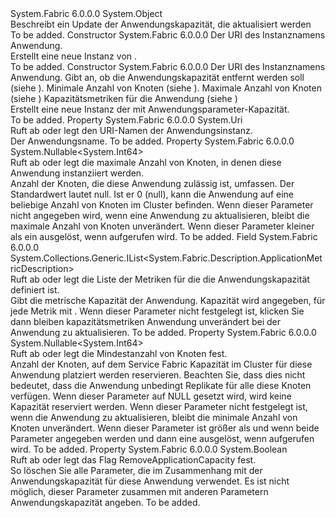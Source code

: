 <Type Name="ApplicationUpdateDescription" FullName="System.Fabric.Description.ApplicationUpdateDescription">
  <TypeSignature Language="C#" Value="public sealed class ApplicationUpdateDescription" />
  <TypeSignature Language="ILAsm" Value=".class public auto ansi sealed beforefieldinit ApplicationUpdateDescription extends System.Object" />
  <TypeSignature Language="DocId" Value="T:System.Fabric.Description.ApplicationUpdateDescription" />
  <TypeSignature Language="VB.NET" Value="Public NotInheritable Class ApplicationUpdateDescription" />
  <TypeSignature Language="F#" Value="type ApplicationUpdateDescription = class" />
  <AssemblyInfo>
    <AssemblyName>System.Fabric</AssemblyName>
    <AssemblyVersion>6.0.0.0</AssemblyVersion>
  </AssemblyInfo>
  <Base>
    <BaseTypeName>System.Object</BaseTypeName>
  </Base>
  <Interfaces />
  <Docs>
    <summary>
            Beschreibt ein Update der Anwendungskapazität, die aktualisiert werden<see cref="M:System.Fabric.FabricClient.ApplicationManagementClient.UpdateApplicationAsync(System.Fabric.Description.ApplicationUpdateDescription)" /></summary>
    <remarks>To be added.</remarks>
  </Docs>
  <Members>
    <Member MemberName=".ctor">
      <MemberSignature Language="C#" Value="public ApplicationUpdateDescription (Uri applicationName);" />
      <MemberSignature Language="ILAsm" Value=".method public hidebysig specialname rtspecialname instance void .ctor(class System.Uri applicationName) cil managed" />
      <MemberSignature Language="DocId" Value="M:System.Fabric.Description.ApplicationUpdateDescription.#ctor(System.Uri)" />
      <MemberSignature Language="VB.NET" Value="Public Sub New (applicationName As Uri)" />
      <MemberSignature Language="F#" Value="new System.Fabric.Description.ApplicationUpdateDescription : Uri -&gt; System.Fabric.Description.ApplicationUpdateDescription" Usage="new System.Fabric.Description.ApplicationUpdateDescription applicationName" />
      <MemberType>Constructor</MemberType>
      <AssemblyInfo>
        <AssemblyName>System.Fabric</AssemblyName>
        <AssemblyVersion>6.0.0.0</AssemblyVersion>
      </AssemblyInfo>
      <Parameters>
        <Parameter Name="applicationName" Type="System.Uri" />
      </Parameters>
      <Docs>
        <param name="applicationName">Der URI des Instanznamens Anwendung.</param>
        <summary>
            Erstellt eine neue Instanz von <see cref="T:System.Fabric.Description.ApplicationUpdateDescription" />.
            </summary>
        <remarks>To be added.</remarks>
      </Docs>
    </Member>
    <Member MemberName=".ctor">
      <MemberSignature Language="C#" Value="public ApplicationUpdateDescription (Uri applicationName, bool removeApplicationCapacity, long minimumNodes, long maximumNodes, System.Collections.Generic.IList&lt;System.Fabric.Description.ApplicationMetricDescription&gt; metrics);" />
      <MemberSignature Language="ILAsm" Value=".method public hidebysig specialname rtspecialname instance void .ctor(class System.Uri applicationName, bool removeApplicationCapacity, int64 minimumNodes, int64 maximumNodes, class System.Collections.Generic.IList`1&lt;class System.Fabric.Description.ApplicationMetricDescription&gt; metrics) cil managed" />
      <MemberSignature Language="DocId" Value="M:System.Fabric.Description.ApplicationUpdateDescription.#ctor(System.Uri,System.Boolean,System.Int64,System.Int64,System.Collections.Generic.IList{System.Fabric.Description.ApplicationMetricDescription})" />
      <MemberSignature Language="VB.NET" Value="Public Sub New (applicationName As Uri, removeApplicationCapacity As Boolean, minimumNodes As Long, maximumNodes As Long, metrics As IList(Of ApplicationMetricDescription))" />
      <MemberSignature Language="F#" Value="new System.Fabric.Description.ApplicationUpdateDescription : Uri * bool * int64 * int64 * System.Collections.Generic.IList&lt;System.Fabric.Description.ApplicationMetricDescription&gt; -&gt; System.Fabric.Description.ApplicationUpdateDescription" Usage="new System.Fabric.Description.ApplicationUpdateDescription (applicationName, removeApplicationCapacity, minimumNodes, maximumNodes, metrics)" />
      <MemberType>Constructor</MemberType>
      <AssemblyInfo>
        <AssemblyName>System.Fabric</AssemblyName>
        <AssemblyVersion>6.0.0.0</AssemblyVersion>
      </AssemblyInfo>
      <Parameters>
        <Parameter Name="applicationName" Type="System.Uri" />
        <Parameter Name="removeApplicationCapacity" Type="System.Boolean" />
        <Parameter Name="minimumNodes" Type="System.Int64" />
        <Parameter Name="maximumNodes" Type="System.Int64" />
        <Parameter Name="metrics" Type="System.Collections.Generic.IList&lt;System.Fabric.Description.ApplicationMetricDescription&gt;" />
      </Parameters>
      <Docs>
        <param name="applicationName">Der URI des Instanznamens Anwendung.</param>
        <param name="removeApplicationCapacity">
            Gibt an, ob die Anwendungskapazität entfernt werden soll (siehe <see cref="P:System.Fabric.Description.ApplicationUpdateDescription.RemoveApplicationCapacity" />).
            </param>
        <param name="minimumNodes">
            Minimale Anzahl von Knoten (siehe <see cref="P:System.Fabric.Description.ApplicationUpdateDescription.MinimumNodes" />).
            </param>
        <param name="maximumNodes">
            Maximale Anzahl von Knoten (siehe <see cref="P:System.Fabric.Description.ApplicationUpdateDescription.MaximumNodes" />)
            </param>
        <param name="metrics">
            Kapazitätsmetriken für die Anwendung (siehe <see cref="F:System.Fabric.Description.ApplicationUpdateDescription.Metrics" />)
            </param>
        <summary>
            Erstellt eine neue Instanz der <see cref="T:System.Fabric.Description.ApplicationUpdateDescription" /> mit Anwendungsparameter-Kapazität.
            </summary>
        <remarks>To be added.</remarks>
      </Docs>
    </Member>
    <Member MemberName="ApplicationName">
      <MemberSignature Language="C#" Value="public Uri ApplicationName { get; set; }" />
      <MemberSignature Language="ILAsm" Value=".property instance class System.Uri ApplicationName" />
      <MemberSignature Language="DocId" Value="P:System.Fabric.Description.ApplicationUpdateDescription.ApplicationName" />
      <MemberSignature Language="VB.NET" Value="Public Property ApplicationName As Uri" />
      <MemberSignature Language="F#" Value="member this.ApplicationName : Uri with get, set" Usage="System.Fabric.Description.ApplicationUpdateDescription.ApplicationName" />
      <MemberType>Property</MemberType>
      <AssemblyInfo>
        <AssemblyName>System.Fabric</AssemblyName>
        <AssemblyVersion>6.0.0.0</AssemblyVersion>
      </AssemblyInfo>
      <ReturnValue>
        <ReturnType>System.Uri</ReturnType>
      </ReturnValue>
      <Docs>
        <summary>
          <para>Ruft ab oder legt den URI-Namen der Anwendungsinstanz.</para>
        </summary>
        <value>
          <para>Der Anwendungsname.</para>
        </value>
        <remarks>To be added.</remarks>
      </Docs>
    </Member>
    <Member MemberName="MaximumNodes">
      <MemberSignature Language="C#" Value="public Nullable&lt;long&gt; MaximumNodes { get; set; }" />
      <MemberSignature Language="ILAsm" Value=".property instance valuetype System.Nullable`1&lt;int64&gt; MaximumNodes" />
      <MemberSignature Language="DocId" Value="P:System.Fabric.Description.ApplicationUpdateDescription.MaximumNodes" />
      <MemberSignature Language="VB.NET" Value="Public Property MaximumNodes As Nullable(Of Long)" />
      <MemberSignature Language="F#" Value="member this.MaximumNodes : Nullable&lt;int64&gt; with get, set" Usage="System.Fabric.Description.ApplicationUpdateDescription.MaximumNodes" />
      <MemberType>Property</MemberType>
      <AssemblyInfo>
        <AssemblyName>System.Fabric</AssemblyName>
        <AssemblyVersion>6.0.0.0</AssemblyVersion>
      </AssemblyInfo>
      <ReturnValue>
        <ReturnType>System.Nullable&lt;System.Int64&gt;</ReturnType>
      </ReturnValue>
      <Docs>
        <summary>
            Ruft ab oder legt die maximale Anzahl von Knoten, in denen diese Anwendung instanziiert werden.
            </summary>
        <value>
          <para>
            Anzahl der Knoten, die diese Anwendung zulässig ist, umfassen. Der Standardwert lautet null.
            Ist er 0 (null), kann die Anwendung auf eine beliebige Anzahl von Knoten im Cluster befinden.
            Wenn dieser Parameter nicht angegeben wird, wenn eine Anwendung zu aktualisieren, bleibt die maximale Anzahl von Knoten unverändert.
            </para>
          <para>
            Wenn dieser Parameter kleiner als <see cref="P:System.Fabric.Description.ApplicationDescription.MinimumNodes" /> ein <see cref="T:System.ArgumentException" /> ausgelöst, wenn <see cref="M:System.Fabric.FabricClient.ApplicationManagementClient.UpdateApplicationAsync(System.Fabric.Description.ApplicationUpdateDescription)" /> aufgerufen wird.
            </para>
        </value>
        <remarks>To be added.</remarks>
      </Docs>
    </Member>
    <Member MemberName="Metrics">
      <MemberSignature Language="C#" Value="public System.Collections.Generic.IList&lt;System.Fabric.Description.ApplicationMetricDescription&gt; Metrics;" />
      <MemberSignature Language="ILAsm" Value=".field public class System.Collections.Generic.IList`1&lt;class System.Fabric.Description.ApplicationMetricDescription&gt; Metrics" />
      <MemberSignature Language="DocId" Value="F:System.Fabric.Description.ApplicationUpdateDescription.Metrics" />
      <MemberSignature Language="VB.NET" Value="Public Metrics As IList(Of ApplicationMetricDescription) " />
      <MemberSignature Language="F#" Value="val mutable Metrics : System.Collections.Generic.IList&lt;System.Fabric.Description.ApplicationMetricDescription&gt;" Usage="System.Fabric.Description.ApplicationUpdateDescription.Metrics" />
      <MemberType>Field</MemberType>
      <AssemblyInfo>
        <AssemblyName>System.Fabric</AssemblyName>
        <AssemblyVersion>6.0.0.0</AssemblyVersion>
      </AssemblyInfo>
      <ReturnValue>
        <ReturnType>System.Collections.Generic.IList&lt;System.Fabric.Description.ApplicationMetricDescription&gt;</ReturnType>
      </ReturnValue>
      <Docs>
        <summary>
            Ruft ab oder legt die Liste der Metriken für die die Anwendungskapazität definiert ist.
            </summary>
        <returns>
            Gibt die metrische Kapazität der Anwendung. Kapazität wird angegeben, für jede Metrik mit <see cref="T:System.Fabric.Description.ApplicationMetricDescription" />.
            Wenn dieser Parameter nicht festgelegt ist, klicken Sie dann bleiben kapazitätsmetriken Anwendung unverändert bei der Anwendung zu aktualisieren.
            </returns>
        <remarks>To be added.</remarks>
      </Docs>
    </Member>
    <Member MemberName="MinimumNodes">
      <MemberSignature Language="C#" Value="public Nullable&lt;long&gt; MinimumNodes { get; set; }" />
      <MemberSignature Language="ILAsm" Value=".property instance valuetype System.Nullable`1&lt;int64&gt; MinimumNodes" />
      <MemberSignature Language="DocId" Value="P:System.Fabric.Description.ApplicationUpdateDescription.MinimumNodes" />
      <MemberSignature Language="VB.NET" Value="Public Property MinimumNodes As Nullable(Of Long)" />
      <MemberSignature Language="F#" Value="member this.MinimumNodes : Nullable&lt;int64&gt; with get, set" Usage="System.Fabric.Description.ApplicationUpdateDescription.MinimumNodes" />
      <MemberType>Property</MemberType>
      <AssemblyInfo>
        <AssemblyName>System.Fabric</AssemblyName>
        <AssemblyVersion>6.0.0.0</AssemblyVersion>
      </AssemblyInfo>
      <ReturnValue>
        <ReturnType>System.Nullable&lt;System.Int64&gt;</ReturnType>
      </ReturnValue>
      <Docs>
        <summary>
            Ruft ab oder legt die Mindestanzahl von Knoten fest.
            </summary>
        <value>
          <para>
            Anzahl der Knoten, auf dem Service Fabric Kapazität im Cluster für diese Anwendung platziert werden reservieren.
            Beachten Sie, dass dies nicht bedeutet, dass die Anwendung unbedingt Replikate für alle diese Knoten verfügen.
            </para>
          <para>
            Wenn dieser Parameter auf NULL gesetzt wird, wird keine Kapazität reserviert werden. Wenn dieser Parameter nicht festgelegt ist, wenn die Anwendung zu aktualisieren, bleibt die minimale Anzahl von Knoten unverändert.
            </para>
          <para>
            Wenn dieser Parameter ist größer als <see cref="P:System.Fabric.Description.ApplicationUpdateDescription.MaximumNodes" /> und wenn beide Parameter angegeben werden und dann eine <see cref="T:System.ArgumentException" /> ausgelöst, wenn <see cref="M:System.Fabric.FabricClient.ApplicationManagementClient.UpdateApplicationAsync(System.Fabric.Description.ApplicationUpdateDescription)" /> aufgerufen wird.
            </para>
        </value>
        <remarks>To be added.</remarks>
      </Docs>
    </Member>
    <Member MemberName="RemoveApplicationCapacity">
      <MemberSignature Language="C#" Value="public bool RemoveApplicationCapacity { get; set; }" />
      <MemberSignature Language="ILAsm" Value=".property instance bool RemoveApplicationCapacity" />
      <MemberSignature Language="DocId" Value="P:System.Fabric.Description.ApplicationUpdateDescription.RemoveApplicationCapacity" />
      <MemberSignature Language="VB.NET" Value="Public Property RemoveApplicationCapacity As Boolean" />
      <MemberSignature Language="F#" Value="member this.RemoveApplicationCapacity : bool with get, set" Usage="System.Fabric.Description.ApplicationUpdateDescription.RemoveApplicationCapacity" />
      <MemberType>Property</MemberType>
      <AssemblyInfo>
        <AssemblyName>System.Fabric</AssemblyName>
        <AssemblyVersion>6.0.0.0</AssemblyVersion>
      </AssemblyInfo>
      <ReturnValue>
        <ReturnType>System.Boolean</ReturnType>
      </ReturnValue>
      <Docs>
        <summary>
            Ruft ab oder legt das Flag RemoveApplicationCapacity fest.
            </summary>
        <value>
            So löschen Sie alle Parameter, die im Zusammenhang mit der Anwendungskapazität für diese Anwendung verwendet.
            Es ist nicht möglich, dieser Parameter zusammen mit anderen Parametern Anwendungskapazität angeben.
            </value>
        <remarks>To be added.</remarks>
      </Docs>
    </Member>
  </Members>
</Type>